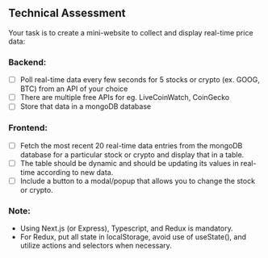## Technical Assessment

Your task is to create a mini-website to collect and display real-time price data:

### Backend:

- [ ] Poll real-time data every few seconds for 5 stocks or crypto (ex. GOOG, BTC) from an API of your choice
- [ ] There are multiple free APIs for eg. LiveCoinWatch, CoinGecko
- [ ] Store that data in a mongoDB database

### Frontend:

- [ ] Fetch the most recent 20 real-time data entries from the mongoDB database for a particular stock or crypto and display that in a table.
- [ ] The table should be dynamic and should be updating its values in real-time according to new data.
- [ ] Include a button to a modal/popup that allows you to change the stock or crypto.

### Note:
- Using Next.js (or Express), Typescript, and Redux is mandatory. 
- For Redux, put all state in localStorage, avoid use of useState(), and utilize actions and selectors when necessary.